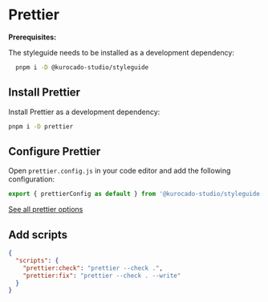 # Prettier

**Prerequisites:**

The styleguide needs to be installed as a development dependency:

```bash
  pnpm i -D @kurocado-studio/styleguide
```

## Install Prettier

Install Prettier as a development dependency:

```bash
pnpm i -D prettier
```

## Configure Prettier

Open `prettier.config.js` in your code editor and add the following configuration:

```javascript
export { prettierConfig as default } from '@kurocado-studio/styleguide';
```

[See all prettier options](https://github.com/Kurocado-Studio/styleguide/tree/main/src/prettier/index.js)

## Add scripts

```json
{
  "scripts": {
    "prettier:check": "prettier --check .",
    "prettier:fix": "prettier --check . --write"
  }
}
```
